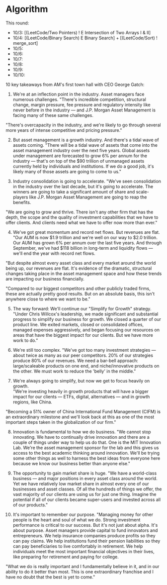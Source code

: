 # Algorithm

This round: 
- 10/3: [(LeetCode/Two Pointers) ! E Intersection of Two Arrays I & II]
- 10/4: [(LeetCode/Binary Search) E Binary Search] + [(LeetCode/Sort) ! merge_sort]
- 10/5: 
- 10/6: 
- 10/7: 
- 10/8: 
- 10/9: 
- 10/10: 


10 key takeaways from AM's first town hall with CEO George Gatch: 

1) We're at an inflection point in the industry. Asset managers face numerous challenges.
"There's incredible competition, structural change, margin pressure, fee pressure and regulatory intensity like never before in the industry — and J.P. Morgan Asset Management is facing many of these same challenges.

"There's overcapacity in the industry, and we're likely to go through several more years of intense competitive and pricing pressure." 

2) But asset management is a growth industry. And there's a tidal wave of assets coming.
"There will be a tidal wave of assets that come into the asset management industry over the next five years. Global assets under management are forecasted to grow 6% per annum for the industry — that's on top of the $90 trillion of unmanaged assets currently held by individuals and institutions. If we do a good job, it's likely many of those assets are going to come to us."

3) Industry consolidation is going to accelerate.
"We've seen consolidation in the industry over the last decade, but it's going to accelerate. The winners are going to take a significant amount of share and scale-players like J.P. Morgan Asset Management are going to reap the benefits.

"We are going to grow and thrive. There isn't any other firm that has the depth, the scope and the quality of investment capabilities that we have to offer clients. And clients need what we have to offer now more than ever."

4) We've got great momentum and record net flows. But revenues are flat.
"Our AUM is now $1.9 trillion and we're well on our way to $2.0 trillion. Our AUM has grown 6% per annum over the last five years. And through September, we've had $118 billion in long-term and liquidity flows — we'll end the year with record net flows.

"But despite almost every asset class and every market around the world being up, our revenues are flat. It's evidence of the dramatic, structural changes taking place in the asset management space and how these trends are impacting our business financially.

"Compared to our biggest competitors and other publicly traded firms, these are actually pretty good results. But on an absolute basis, this isn't anywhere close to where we want to be."

5) The way forward: We'll continue our "Simplify for Growth" strategy. 
"Under Chris Willcox's leadership, we made significant and substantial progress to simplify our business for growth. We closed a quarter of our product line. We exited markets, closed or consolidated offices, managed expenses aggressively, and began focusing our resources on areas that have the biggest impact for our clients. But we have more work to do."

6) We're still too complex.
"We've got too many investment strategies — about twice as many as our peer competitors. 20% of our strategies produce 80% of our revenues. We need a bar-bell approach: large/scaleable products on one end, and niche/innovative products on the other. We must work to reduce the 'belly' in the middle."

7) We're always going to simplify, but now we get to focus heavily on growth.  
"We're investing heavily in growth products that will have a bigger impact for our clients — ETFs, digital, alternatives — and in growth regions, like China.

"Becoming a 51% owner of China International Fund Management (CIFM) is an extraordinary milestone and we'll look back at this as one of the most important steps taken in the globalization of our firm."

8) Innovation is fundamental to how we do business.
"We cannot stop innovating. We have to continually drive innovation and there are a couple of things under way to help us do that. One is the MIT Innovation Lab. We're the asset management sponsor for the lab and this gives us access to the best academic thinking around innovation. We'll be trying some other things as well to harness the best ideas from everyone here because we know our business better than anyone else."

9) The opportunity to gain market share is huge.
"We have a world-class business — and major positions in every asset class around the world. Yet we have relatively low market share in almost every one of our businesses and asset classes. Of all the hundreds of things we offer, the vast majority of our clients are using us for just one thing. Imagine the potential if all of our clients became super-users and invested across all of our products."

10) It's important to remember our purpose.
"Managing money for other people is the heart and soul of what we do. Strong investment performance is critical to our success. But it's not just about alpha. It's about purpose. Asset managers provide capital to fund innovators and entrepreneurs. We help insurance companies produce profits so they can pay claims. We help institutions fund their pension liabilities so they can pay beneficiaries to live comfortably in retirement. We help individuals meet the most important financial objectives in their lives, like preparing for retirement and paying for college.

"What we do is really important and I fundamentally believe in it, and in our ability to do it better than most. This is one extraordinary franchise and I have no doubt that the best is yet to come."  
